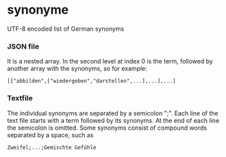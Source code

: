 # synonyme
UTF-8 encoded list of German synonyms

### JSON file

It is a nested array. In the second level at index 0 is the term, followed by another array with the synonyms, so for example: 

`[["abbilden",["wiedergeben","darstellen",...],...],...]`

### Textfile

The individual synonyms are separated by a semicolon ";". Each line of the text file starts with a term followed by its synonyms. At the end of each line the semicolon is omitted. Some synonyms consist of compound words separated by a space, such as

`Zweifel;...;Gemischte Gefühle`

